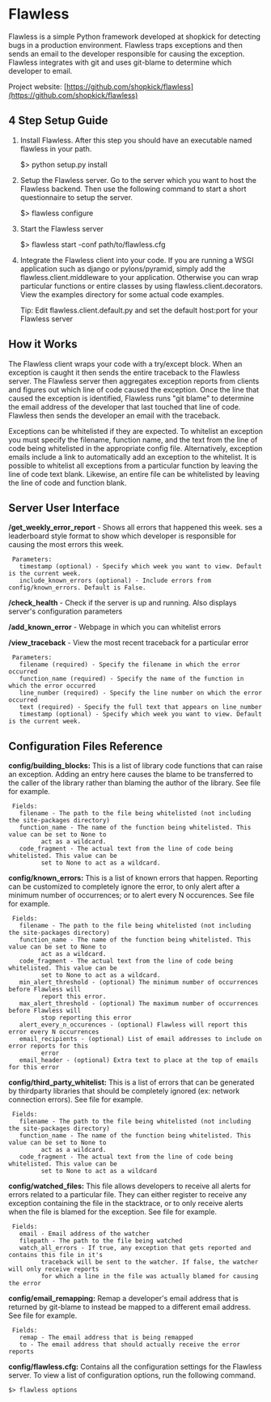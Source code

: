 Flawless
========

Flawless is a simple Python framework developed at shopkick for detecting bugs in a production
environment. Flawless traps exceptions and then sends an email to the developer responsible
for causing the exception. Flawless integrates with git and uses git-blame to determine which
developer to email.


Project website: [https://github.com/shopkick/flawless](https://github.com/shopkick/flawless)


4 Step Setup Guide
------------------

1. Install Flawless. After this step you should have an executable named flawless in your path.

    $> python setup.py install

2. Setup the Flawless server. Go to the server which you want to host the Flawless backend. Then
use the following command to start a short questionnaire to setup the server.

    $> flawless configure

3. Start the Flawless server

    $> flawless start -conf path/to/flawless.cfg

4. Integrate the Flawless client into your code. If you are running a WSGI application such as
django or pylons/pyramid, simply add the flawless.client.middleware to your application. Otherwise
you can wrap particular functions or entire classes by using flawless.client.decorators. View the
examples directory for some actual code examples.

    Tip: Edit flawless.client.default.py and set the default host:port for your Flawless server



How it Works
------------

The Flawless client wraps your code with a try/except block. When an exception is caught it then
sends the entire traceback to the Flawless server. The Flawless server then aggregates exception
reports from clients and figures out which line of code caused the exception. Once the line that
caused the exception is identified, Flawless runs "git blame" to determine the email address of
the developer that last touched that line of code. Flawless then sends the developer an email with
the traceback.

Exceptions can be whitelisted if they are expected. To whitelist an exception you must specify
the filename, function name, and the text from the line of code being whitelisted in the appropriate
config file. Alternatively, exception emails include a link to automatically add an exception to
the whitelist. It is possible to whitelist all exceptions from a particular function by leaving the
line of code text blank. Likewise, an entire file can be whitelisted by leaving the line of code and
function blank.


Server User Interface
---------------------

**/get\_weekly\_error\_report** - Shows all errors that happened this week. ses a leaderboard style
format to show which developer is responsible for causing the most errors this week.

     Parameters:
       timestamp (optional) - Specify which week you want to view. Default is the current week.
       include_known_errors (optional) - Include errors from config/known_errors. Default is False.

**/check\_health** - Check if the server is up and running. Also displays server's configuration
parameters

**/add\_known\_error** - Webpage in which you can whitelist errors

**/view\_traceback** - View the most recent traceback for a particular error

     Parameters:
       filename (required) - Specify the filename in which the error occurred
       function_name (required) - Specify the name of the function in which the error occurred
       line_number (required) - Specify the line number on which the error occurred
       text (required) - Specify the full text that appears on line_number
       timestamp (optional) - Specify which week you want to view. Default is the current week.


Configuration Files Reference
-----------------------------

**config/building\_blocks:** This is a list of library code functions that can raise an exception.
Adding an entry here causes the blame to be transferred to the caller of the library
rather than blaming the author of the library. See file for example.

     Fields:
       filename - The path to the file being whitelisted (not including the site-packages directory)
       function_name - The name of the function being whitelisted. This value can be set to None to
             act as a wildcard.
       code_fragment - The actual text from the line of code being whitelisted. This value can be
             set to None to act as a wildcard.


**config/known\_errors:** This is a list of known errors that happen. Reporting can be customized to
completely ignore the error, to only alert after a minimum number of occurrences; or to alert every
N occurences. See file for example.

     Fields:
       filename - The path to the file being whitelisted (not including the site-packages directory)
       function_name - The name of the function being whitelisted. This value can be set to None to
             act as a wildcard.
       code_fragment - The actual text from the line of code being whitelisted. This value can be
             set to None to act as a wildcard.
       min_alert_threshold - (optional) The minimum number of occurrences before Flawless will
             report this error.
       max_alert_threshold - (optional) The maximum number of occurrences before Flawless will
             stop reporting this error
       alert_every_n_occurences - (optional) Flawless will report this error every N occurrences
       email_recipients - (optional) List of email addresses to include on error reports for this
             error
       email_header - (optional) Extra text to place at the top of emails for this error


**config/third\_party\_whitelist:** This is a list of errors that can be generated by thirdparty
libraries that should be completely ignored (ex: network connection errors). See file for example.

     Fields:
       filename - The path to the file being whitelisted (not including the site-packages directory)
       function_name - The name of the function being whitelisted. This value can be set to None to
             act as a wildcard.
       code_fragment - The actual text from the line of code being whitelisted. This value can be
             set to None to act as a wildcard


**config/watched\_files:** This file allows developers to receive all alerts for errors related to
a particular file. They can either register to receive any exception containing the file in the
stacktrace, or to only receive alerts when the file is blamed for the exception. See file for
example.

     Fields:
       email - Email address of the watcher
       filepath - The path to the file being watched
       watch_all_errors - If true, any exception that gets reported and contains this file in it's
             traceback will be sent to the watcher. If false, the watcher will only receive reports
             for which a line in the file was actually blamed for causing the error


**config/email\_remapping:** Remap a developer's email address that is returned by git-blame to
instead be mapped to a different email address. See file for example.

     Fields:
       remap - The email address that is being remapped
       to - The email address that should actually receive the error reports


**config/flawless.cfg:** Contains all the configuration settings for the Flawless server. To view a
list of configuration options, run the following command.

    $> flawless options










